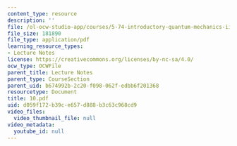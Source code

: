 ```yaml
---
content_type: resource
description: ''
file: /ol-ocw-studio-app/courses/5-74-introductory-quantum-mechanics-ii-spring-2004/d059f172b39ce657d888b3c63c968cd9_10.pdf
file_size: 181890
file_type: application/pdf
learning_resource_types:
- Lecture Notes
license: https://creativecommons.org/licenses/by-nc-sa/4.0/
ocw_type: OCWFile
parent_title: Lecture Notes
parent_type: CourseSection
parent_uid: b674992b-2c20-f098-062f-edbb6f201368
resourcetype: Document
title: 10.pdf
uid: d059f172-b39c-e657-d888-b3c63c968cd9
video_files:
  video_thumbnail_file: null
video_metadata:
  youtube_id: null
---
```

